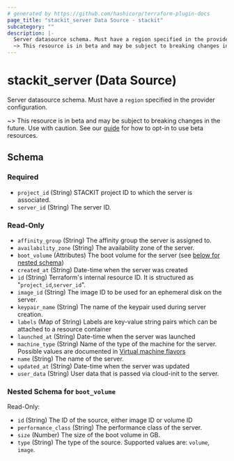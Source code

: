 ```yaml
---
# generated by https://github.com/hashicorp/terraform-plugin-docs
page_title: "stackit_server Data Source - stackit"
subcategory: ""
description: |-
  Server datasource schema. Must have a region specified in the provider configuration.
  ~> This resource is in beta and may be subject to breaking changes in the future. Use with caution. See our guide https://registry.terraform.io/providers/stackitcloud/stackit/latest/docs/guides/opting_into_beta_resources for how to opt-in to use beta resources.
---
```


# stackit_server (Data Source)

Server datasource schema. Must have a `region` specified in the provider configuration.

~> This resource is in beta and may be subject to breaking changes in the future. Use with caution. See our [guide](https://registry.terraform.io/providers/stackitcloud/stackit/latest/docs/guides/opting_into_beta_resources) for how to opt-in to use beta resources.



<!-- schema generated by tfplugindocs -->
## Schema

### Required

- `project_id` (String) STACKIT project ID to which the server is associated.
- `server_id` (String) The server ID.

### Read-Only

- `affinity_group` (String) The affinity group the server is assigned to.
- `availability_zone` (String) The availability zone of the server.
- `boot_volume` (Attributes) The boot volume for the server (see [below for nested schema](#nestedatt--boot_volume))
- `created_at` (String) Date-time when the server was created
- `id` (String) Terraform's internal resource ID. It is structured as "`project_id`,`server_id`".
- `image_id` (String) The image ID to be used for an ephemeral disk on the server.
- `keypair_name` (String) The name of the keypair used during server creation.
- `labels` (Map of String) Labels are key-value string pairs which can be attached to a resource container
- `launched_at` (String) Date-time when the server was launched
- `machine_type` (String) Name of the type of the machine for the server. Possible values are documented in [Virtual machine flavors](https://docs.stackit.cloud/stackit/en/virtual-machine-flavors-75137231.html)
- `name` (String) The name of the server.
- `updated_at` (String) Date-time when the server was updated
- `user_data` (String) User data that is passed via cloud-init to the server.

<a id="nestedatt--boot_volume"></a>
### Nested Schema for `boot_volume`

Read-Only:

- `id` (String) The ID of the source, either image ID or volume ID
- `performance_class` (String) The performance class of the server.
- `size` (Number) The size of the boot volume in GB.
- `type` (String) The type of the source. Supported values are: `volume`, `image`.
